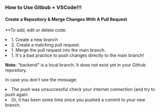 ### How to Use Gitbub + VSCode!!!
####  Create a Repository & Merge Changes With A Pull Request

**To add, edit or delete code:
    <li>1. Create a new branch</li>
    <li>2. Create a matching pull request.</li>
    <li>1. Merge the pull request into the main branch.</li>
    <li>1. It's a bad practice to push changes directly to the main branch!</li>

**Note:**
    "backend" is a local branch. It does not exist yet in your Github repository.

In case you don't see the message:
    <li>The push was unsuccessful check your internet connection (and try to push again.</li>
    <li>Or, it has been some time since you pushed a commit to your new branch.</li>